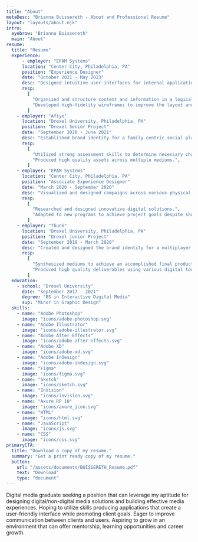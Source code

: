 ```yaml
---
title: "About"
metaDesc: "Brianna Buissereth - About and Professional Resume"
layout: "layouts/about.njk"
intro:
  eyebrow: "Brianna Buissereth"
  main: "About"
resume:
  title: "Resume"
  experience:
      - employer: "EPAM Systems"
      location: "Center City, Philadelphia, PA"
      position: "Experience Designer"
      date: "October 2021 - May 2023"
      desc: "Designed intuitive user interfaces for internal applications and developed wireframes, prototypes, and mockups using applications including Sketch and Figma. Ensure designs align with client brand guidelines in order to maintain a consistent visual style across applications and platforms. Continuously refined and improved designs based on data-driven insights and user-centered principles. Collaborated closely with cross-functional teams, including developers and product managers, to ensure the effectiveness and the feasibility of design concepts to meet stakeholders needs."
      resp:
        [
          "Organized and structure content and information in a logical and user-friendly manner.",
          "Developed high-fidelity wireframes to improve the layout and basic functionality of digital products.",
        ]
    - employer: "Afiye"
      location: "Drexel University, Philadelphia, PA"
      position: "Drexel Senior Project"
      date: "September 2020 - June 2021"
      desc: "Established brand identity for a family centric social platform. Organized and led several accounts of virtual workshops and interviews with repeating and new participants. Composed a complete user story throughout the project Afiye. Designed cohesive promotional materials for print, digital and video media."
      resp:
        [
          "Utilized strong assessment skills to determine necessary changes for the evolution of the project.",
          "Produced high quality assets across multiple mediums.",
        ]
    - employer: "EPAM Systems"
      location: "Center City, Philadelphia, PA"
      position: "Associate Experience Designer"
      date: "March 2020 - September 2020"
      desc: "Visualized and designed campaigns across various physical and digital media to solidify existing client brand identities. Collaborated with multiple asynchronous remote teams and stakeholders. Designed digital products for a wide range of industries. Delivered high quality deliverables utilizing prototyping tools, Adobe Creative Suite and other multimedia programs to effectively complete the project.  Participated in diverse virtual experience research workshops with key project stakeholders. Encouraged the utilization of the latest digital tools."
      resp:
        [
          "Researched and designed innovative digital solutions.",
          "Adapted to new programs to achieve project goals despite short deadlines.",
        ]
    - employer: "Thunk"
      location: "Drexel University, Philadelphia, PA"
      position: "Drexel junior Project"
      date: "September 2019 - March 2020"
      desc: "Created and designed the brand identity for a multiplayer online game that inspired creativity. Collaborated a team to develop an iterative/expandable design system. Lead research workshops and user play testing sessions to improve and iterate. Managed and outsourced third parties for additional project elements."
      resp:
        [
          "Synthesized mediums to achieve an accomplished final product.",
          "Produced high quality deliverables using various digital tools.",
        ]
  education:
    - school: "Drexel University"
      date: "September 2017 - 2021"
      degree: "BS in Interactive Digital Media"
      sup: "Minor in Graphic Design"
  skills:
    - name: "Adobe Photoshop"
      image: "icons/adobe-photoshop.svg"
    - name: "Adobe Illustrator"
      image: "icons/adobe-illustrator.svg"
    - name: "Adobe After Effects"
      image: "icons/adobe-after-effects.svg"
    - name: "Adobe XD"
      image: "icons/adobe-xd.svg"
    - name: "Adobe InDesign"
      image: "icons/adobe-indesign.svg"
    - name: "Figma"
      image: "icons/figma.svg"
    - name: "Sketch"
      image: "icons/sketch.svg"
    - name: "InVision"
      image: "icons/invision.svg"
    - name: "Axure RP 10"
      image: "icons/axure_icon.svg"
    - name: "HTML"
      image: "icons/html.svg"
    - name: "JavaScript"
      image: "icons/js.svg"
    - name: "CSS"
      image: "icons/css.svg"
primaryCTA:
  title: "Download a copy of my resume."
  summary: "Get a print ready copy of my resume."
  button:
    url: "/assets/documents/BUISSERETH_Resume.pdf"
    text: "Download"
    type: "document"
---
```


Digital media graduate seeking a position that can leverage my aptitude for designing digital/non-digital media solutions and building effective media experiences. Hoping to utilize skills producing applications that create a user-friendly interface while promoting client goals. Eager to improve communication between clients and users. Aspiring to grow in an environment that can offer mentorship, learning opportunities and career growth.
